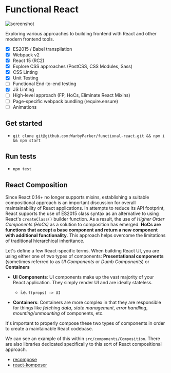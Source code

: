 Functional React
================

![screenshot](https://cloud.githubusercontent.com/assets/794809/14591866/67e20cea-04e6-11e6-9497-36ebef9b4fbc.png)

Exploring various approaches to building frontend with React and other modern frontend tools.

- [x] ES2015 / Babel transpilation
- [x] Webpack v2
- [x] React 15 (RC2)
- [x] Explore CSS approaches (PostCSS, CSS Modules, Sass)
- [x] CSS Linting
- [x] Unit Testing
- [ ] Functional End-to-end testing
- [x] JS Linting
- [ ] High-level approach (FP, HoCs, Eliminate React Mixins)
- [ ] Page-specific webpack bundling (require.ensure)
- [ ] Animations

## Get started

* `git clone git@github.com:WarbyParker/functional-react.git && npm i && npm start`

## Run tests

* `npm test`

## React Composition

Since React 0.14+ no longer supports mixins, establishing a suitable compositional approach is an important discussion for overall maintainability of React applications. In attempts to reduce its API footprint, React supports the use of ES2015 class syntax as an alternative to using React's `createClass()` builder function. As a result, the use of *Higher Order Components (HoCs)* as a solution to composition has emerged. **HoCs are functions that accept a base component and return a new component with additional functionality**. This approach helps overcome the limitations of traditional hierarchical inheritance.

Let's define a few React-specific terms. When building React UI, you are using either one of two types of components: **Presentational components** (sometimes referred to as *UI Components* or *Dumb Components*) or **Containers**

- **UI Components**: UI components make up the vast majority of your React application. They simply render UI and are ideally stateless.
  - i.e. `f(props) -> UI`

- **Containers**: Containers are more complex in that they are responsible for things like *fetching data*, *state management*, *error handling*, *mounting/unmounting* of components, etc.

It's important to properly compose these two types of components in order to create a maintainable React codebase.

We can see an example of this within `src/components/Composition`. There are also libraries dedicated specifically to this sort of React compositional approach.

- [recompose](https://github.com/acdlite/recompose)
- [react-komposer](https://github.com/kadirahq/react-komposer)
